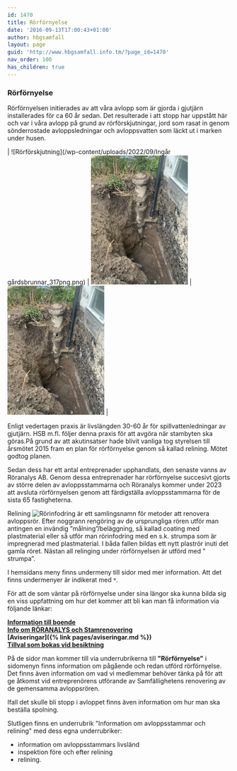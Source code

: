```yaml
---
id: 1470
title: Rörförnyelse
date: '2016-09-13T17:00:43+01:00'
author: hbgsamfall
layout: page
guid: 'http://www.hbgsamfall.info.tm/?page_id=1470'
nav_order: 100
has_children: true
---
```


### Rörförnyelse  

Rörförnyelsen initierades av att våra avlopp som är gjorda i gjutjärn installerades för ca 60 år sedan. Det resulterade i att stopp har uppstått här och var i våra avlopp på grund av rörförskjutningar, jord som rasat in genom sönderrostade avloppsledningar och avloppsvatten som läckt ut i marken under husen. 

| ![Rörförskjutning](/wp-content/uploads/2022/09/Ingår gårdsbrunnar_317png.png) | ![Gårdsbrunn](/wp-content/uploads/2022/09/Gårdsbrunn-framgrävd.jpg) | ![Sönderrostat rör](/wp-content/uploads/2022/09/Gårdsbrunn-framgrävd.jpg) | 

Enligt vedertagen praxis är livslängden 30-60 år för spillvattenledningar av gjutjärn. HSB m.fl. följer denna praxis för att avgöra när stambyten ska göras.På grund av att akutinsatser hade blivit vanliga tog styrelsen till årsmötet 2015 fram en plan för rörförnyelse genom så kallad relining. Mötet godtog planen. 

Sedan dess har ett antal entreprenader upphandlats, den senaste vanns av Röranalys AB. Genom dessa entreprenader har rörförnyelse succesivt gjorts av större delen av avloppsstammarna och Röranalys kommer under 2023 att avsluta rörförnyelsen genom att färdigställa avloppsstammarna för de sista 65 fastigheterna. 

Relining
![Rörinfodring](/wp-content/uploads/2023/Rörinfodring.PNG) 
är ett samlingsnamn för metoder att renovera avloppsrör. Efter noggrann rengöring av de ursprungliga rören utför man antingen en invändig ”målning”/beläggning, så kallad coating med plastmaterial eller så utför man rörinfodring med en s.k. strumpa som är impregnerad med plastmaterial. I båda fallen bildas ett nytt plaströr inuti det gamla röret. Nästan all relinging under rörförnyelsen är utförd med ” strumpa”. 


I hemsidans meny finns undermeny till sidor med mer information. Att det finns undermenyer är indikerat med ˅. 

För att de som väntar på rörförnyelse under sina längor ska kunna bilda sig en viss uppfattning om hur det kommer att bli kan man få information via följande länkar:

**[Information till boende](/wp-content/uploads/2022/03/Etapp-5-Information-till-boende.pdf)  
[Info om RÖRANALYS och Stamrenovering](/wp-content/uploads/2018/06/stamrenoveringhässelbygårds-samfällighetsförening-folder.pdf)   
[Aviseringar]({% link pages/aviseringar.md %})  
[Tillval som bokas vid besiktning](/wp-content/uploads/2022/Beställningsavi.pdf)** 

På de sidor man kommer till via underrubrikerna till **"Rörförnyelse"** i sidomenyn finns information om pågående och redan utförd rörförnyelse. Det finns även information om vad vi medlemmar behöver tänka på för att ge åtkomst vid entreprenörens utförande av Samfällighetens renovering av de gemensamma avloppsrören.

Ifall det skulle bli stopp i avloppet finns även information om hur man ska beställa spolning.

Slutligen finns en underrubrik "Information om avloppsstammar och relining" med dess egna underrubriker:
- information om avloppsstammars livsländ
- inspektion före och efter relining
- relining.

